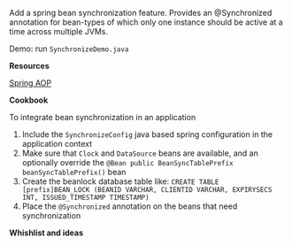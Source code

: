 Add a spring bean synchronization feature. Provides an @Synchronized annotation for bean-types of which only one instance should be active at a time across multiple JVMs.

Demo: run `SynchronizeDemo.java`

**Resources**

[Spring AOP](http://docs.spring.io/spring/docs/current/spring-framework-reference/htmlsingle/#aop-introduction-defn)

**Cookbook**

To integrate bean synchronization in an application

1. Include the `SynchronizeConfig` java based spring configuration in the application context
2. Make sure that `Clock` and `DataSource` beans are available, and an optionally override the `@Bean public BeanSyncTablePrefix beanSyncTablePrefix()` bean
3. Create the beanlock database table like: `CREATE TABLE [prefix]BEAN_LOCK (BEANID VARCHAR, CLIENTID VARCHAR, EXPIRYSECS INT, ISSUED_TIMESTAMP TIMESTAMP)`
4. Place the `@Synchronized` annotation on the beans that need synchronization

**Whishlist and ideas**



